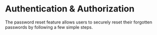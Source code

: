 # Authentication & Authorization 

 The password reset feature allows users to securely reset their forgotten passwords by following a few simple steps.

